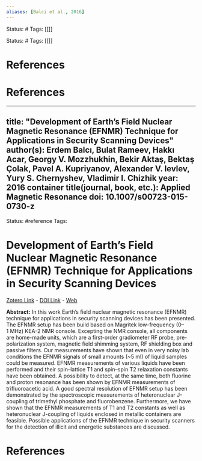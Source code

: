 ```yaml
---
aliases: [Balci et al., 2016]
---
```

Status: #
Tags: [[]]

Status: #
Tags: [[]]



# References



# References

---
title: "Development of Earth’s Field Nuclear Magnetic Resonance (EFNMR) Technique for Applications in Security Scanning Devices"
author(s): Erdem Balcı, Bulat Rameev, Hakkı Acar, Georgy V. Mozzhukhin, Bekir Aktaş, Bektaş Çolak, Pavel A. Kupriyanov, Alexander V. Ievlev, Yury S. Chernyshev, Vladimir I. Chizhik
year: 2016
container title(journal, book, etc.): Applied Magnetic Resonance
doi: 10.1007/s00723-015-0730-z
---
Status: #reference
Tags:
# Development of Earth’s Field Nuclear Magnetic Resonance (EFNMR) Technique for Applications in Security Scanning Devices
[Zotero Link](zotero://select/items/@Balci.etal2016_DevelopmentEarthFieldNuclearMagneticResonanceEFNMRTechniqueApplicationsSecurity) - [DOI Link](https://doi.org/10.1007/s00723-015-0730-z) - [Web](https://doi.org/10.1007/s00723-015-0730-z)

**Abstract:** In this work Earth’s field nuclear magnetic resonance (EFNMR) technique for applications in security scanning devices has been presented. The EFNMR setup has been build based on Magritek low-frequency (0–1 MHz) KEA-2 NMR console. Excepting the NMR console, all components are home-made units, which are a first-order gradiometer RF probe, pre-polarization system, magnetic field shimming system, RF shielding box and passive filters. Our measurements have shown that even in very noisy lab conditions the EFNMR signals of small amounts (~5 ml) of liquid samples could be measured. EFNMR measurements of various liquids have been performed and their spin–lattice T1 and spin–spin T2 relaxation constants have been obtained. A possibility to detect, at the same time, both fluorine and proton resonance has been shown by EFNMR measurements of trifluoroacetic acid. A good spectral resolution of EFNMR setup has been demonstrated by the spectroscopic measurements of heteronuclear J-coupling of trimethyl phosphate and fluorobenzene. Furthermore, we have shown that the EFNMR measurements of T1 and T2 constants as well as heteronuclear J-coupling of liquids enclosed in metallic containers are feasible. Possible applications of the EFNMR technique in security scanners for the detection of illicit and energetic substances are discussed.

# References
